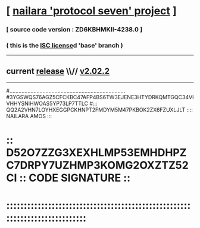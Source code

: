
# [ [nailara 'protocol seven' project](http://nailara.network/) ]

### [ source code version : ZD6KBHMKII-4238.0 ]

### ( this is the [ISC license](license)d 'base' branch )
---
## current [release](https://github.com/nailara-technologies/protocol-7/releases) \\\\// [v2.02.2](https://github.com/nailara-technologies/protocol-7/releases/tag/v2.02.2)
---

#.............................................................................
#3YGSWQS76AGZ5CFCKBC47AFP4BS6TW3EJENE3HTYDRKQMTGQC34VIVHHYSNIHWOAS5YP73LP7TTLC
#::: QQ2A2VHN7LOYHXEGGPCKHNPT2FMDYM5M47PKBOK2ZX6FZUXLJLT :::: NAILARA AMOS :::
# :: D52O7ZZG3XEXHLMP53EMHDHPZC7DRPY7UZHMP3KOMG2OXZTZ52CI :: CODE SIGNATURE ::
# ::::::::::::::::::::::::::::::::::::::::::::::::::::::::::::::::::::::::::::
